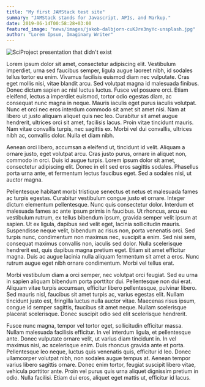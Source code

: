```yaml
---
title: "My first JAMStack test site"
summary: "JAMStack stands for Javascript, APIs, and Markup."
date: 2019-06-14T00:58:28+03:00
featured_image: "news/images/jakob-dalbjorn-cuKJre3nyYc-unsplash.jpg"
author: "Lorem Ipsum, Imaginary Writer"
---
```


![SciProject presentation that didn't exist](/news/images/jakob-dalbjorn-cuKJre3nyYc-unsplash.jpg)

Lorem ipsum dolor sit amet, consectetur adipiscing elit. Vestibulum imperdiet, urna sed faucibus semper, ligula augue laoreet nibh, id sodales tellus tortor eu enim. Vivamus facilisis euismod diam nec vulputate. Cras eget mollis nisi, vitae blandit arcu. Sed volutpat magna id malesuada finibus. Donec dictum sapien ac nisl luctus luctus. Fusce vel posuere orci. Etiam eleifend, lectus a imperdiet euismod, tortor odio egestas diam, ac consequat nunc magna in neque. Mauris iaculis eget purus iaculis volutpat. Nunc et orci nec eros interdum commodo sit amet sit amet nisi. Nam at libero ut justo aliquam aliquet quis nec leo. Curabitur sit amet augue hendrerit, ultrices orci sit amet, facilisis lacus. Proin vitae tincidunt mauris. Nam vitae convallis turpis, nec sagittis ex. Morbi vel dui convallis, ultrices nibh ac, convallis dolor. Nulla et diam nibh.

Aenean orci libero, accumsan a eleifend ut, tincidunt id velit. Aliquam a ornare justo, eget volutpat arcu. Cras justo purus, ornare in aliquet non, commodo in orci. Duis id augue turpis. Lorem ipsum dolor sit amet, consectetur adipiscing elit. Donec in elit sed eros sagittis sodales. Phasellus porta urna ante, et fermentum lectus faucibus eget. Sed a sodales nisi, ut auctor magna.

Pellentesque habitant morbi tristique senectus et netus et malesuada fames ac turpis egestas. Curabitur vestibulum congue justo et ornare. Integer dictum elementum pellentesque. Nunc quis consectetur dolor. Interdum et malesuada fames ac ante ipsum primis in faucibus. Ut rhoncus, arcu eu vestibulum rutrum, ex tellus bibendum ipsum, gravida semper velit ipsum at sapien. Ut ex ligula, dapibus sed velit eget, lacinia sollicitudin mauris. Suspendisse neque velit, bibendum ac risus non, porta venenatis orci. Sed turpis nunc, condimentum non maximus nec, suscipit a enim. Sed nisi sem, consequat maximus convallis non, iaculis sed dolor. Nulla scelerisque hendrerit est, quis dapibus magna pretium eget. Etiam sit amet efficitur magna. Duis ac augue lacinia nulla aliquam fermentum sit amet a eros. Nunc rutrum augue eget nibh ornare condimentum. Morbi vel tellus erat.

Morbi vestibulum diam a orci semper, nec volutpat orci feugiat. Sed eu urna in sapien aliquam bibendum porta porttitor dui. Pellentesque non dui erat. Aliquam vitae turpis accumsan, efficitur libero pellentesque, pulvinar libero. Sed mauris nisl, faucibus sit amet turpis ac, varius egestas elit. Nullam tincidunt justo est, fringilla luctus nulla auctor vitae. Maecenas risus ipsum, congue id semper sagittis, faucibus sit amet neque. Nullam scelerisque placerat scelerisque. Donec suscipit odio sed elit scelerisque hendrerit.

Fusce nunc magna, tempor vel tortor eget, sollicitudin efficitur massa. Nullam malesuada facilisis efficitur. In vel interdum ligula, et pellentesque ante. Donec vulputate ornare velit, ut varius diam tincidunt in. In vel maximus nisi, ac scelerisque enim. Duis rhoncus gravida ante et porta. Pellentesque leo neque, luctus quis venenatis quis, efficitur id leo. Donec ullamcorper volutpat nibh, non sodales augue tempus at. Aenean tempor varius libero sagittis ornare. Donec enim tortor, feugiat suscipit libero vitae, vehicula porttitor ante. Proin vel purus quis urna aliquet dignissim pretium in odio. Nulla facilisi. Etiam dui eros, aliquet eget mattis ut, efficitur id lacus.